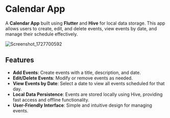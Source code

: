 # Calendar App

A **Calendar App** built using **Flutter** and **Hive** for local data storage. This app allows users to create, edit, and delete events, view events by date, and manage their schedule effectively.

![Screenshot_1727700592](https://github.com/user-attachments/assets/498ae1d6-8824-44db-a615-d2eb3925c505)


## Features

- **Add Events**: Create events with a title, description, and date.
- **Edit/Delete Events**: Modify or remove events as needed.
- **View Events by Date**: Select a date to view all events scheduled for that day.
- **Local Data Persistence**: Events are stored locally using Hive, providing fast access and offline functionality.
- **User-Friendly Interface**: Simple and intuitive design for managing events.

